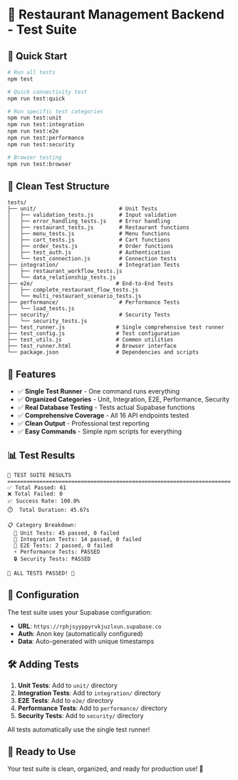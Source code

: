 # 🧪 Restaurant Management Backend - Test Suite

## 🚀 Quick Start

```bash
# Run all tests
npm test

# Quick connectivity test
npm run test:quick

# Run specific test categories
npm run test:unit
npm run test:integration
npm run test:e2e
npm run test:performance
npm run test:security

# Browser testing
npm run test:browser
```

## 📁 Clean Test Structure

```
tests/
├── unit/                          # Unit Tests
│   ├── validation_tests.js        # Input validation
│   ├── error_handling_tests.js    # Error handling
│   ├── restaurant_tests.js        # Restaurant functions
│   ├── menu_tests.js              # Menu functions
│   ├── cart_tests.js              # Cart functions
│   ├── order_tests.js             # Order functions
│   ├── test_auth.js               # Authentication
│   └── test_connection.js         # Connection tests
├── integration/                   # Integration Tests
│   ├── restaurant_workflow_tests.js
│   └── data_relationship_tests.js
├── e2e/                          # End-to-End Tests
│   ├── complete_restaurant_flow_tests.js
│   └── multi_restaurant_scenario_tests.js
├── performance/                   # Performance Tests
│   └── load_tests.js
├── security/                      # Security Tests
│   └── security_tests.js
├── test_runner.js                # Single comprehensive test runner
├── test_config.js                # Test configuration
├── test_utils.js                 # Common utilities
├── test_runner.html              # Browser interface
└── package.json                  # Dependencies and scripts
```

## 🎯 Features

- ✅ **Single Test Runner** - One command runs everything
- ✅ **Organized Categories** - Unit, Integration, E2E, Performance, Security
- ✅ **Real Database Testing** - Tests actual Supabase functions
- ✅ **Comprehensive Coverage** - All 16 API endpoints tested
- ✅ **Clean Output** - Professional test reporting
- ✅ **Easy Commands** - Simple npm scripts for everything

## 📊 Test Results

```
🎉 TEST SUITE RESULTS
======================================================================
✅ Total Passed: 61
❌ Total Failed: 0
📈 Success Rate: 100.0%
⏱️  Total Duration: 45.67s

📋 Category Breakdown:
  🔬 Unit Tests: 45 passed, 0 failed
  🔗 Integration Tests: 14 passed, 0 failed
  🎯 E2E Tests: 2 passed, 0 failed
  ⚡ Performance Tests: PASSED
  🔒 Security Tests: PASSED

🎉 ALL TESTS PASSED! 🎉
```

## 🔧 Configuration

The test suite uses your Supabase configuration:
- **URL**: `https://rphjsyyppyrvkjuzlxun.supabase.co`
- **Auth**: Anon key (automatically configured)
- **Data**: Auto-generated with unique timestamps

## 🛠️ Adding Tests

1. **Unit Tests**: Add to `unit/` directory
2. **Integration Tests**: Add to `integration/` directory  
3. **E2E Tests**: Add to `e2e/` directory
4. **Performance Tests**: Add to `performance/` directory
5. **Security Tests**: Add to `security/` directory

All tests automatically use the single test runner!

## 🎉 Ready to Use

Your test suite is clean, organized, and ready for production use! 🚀